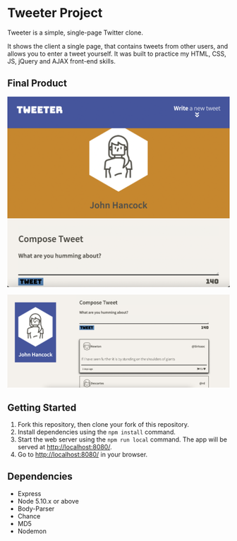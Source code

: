 # Tweeter Project

Tweeter is a simple, single-page Twitter clone.

It shows the client a single page, that contains tweets from other users, and allows you to enter a tweet yourself. It was built to practice my HTML, CSS, JS, jQuery and AJAX front-end skills.

## Final Product

!["Screenshot of the header and tweet box"](https://github.com/WahabA110/tweeter/blob/master/docs/header-and-tweetbox.png?raw=true)

!["Screenshot of tweets"](https://github.com/WahabA110/tweeter/blob/master/docs/tweets.png?raw=true)

## Getting Started

1. Fork this repository, then clone your fork of this repository.
2. Install dependencies using the `npm install` command.
3. Start the web server using the `npm run local` command. The app will be served at <http://localhost:8080/>.
4. Go to <http://localhost:8080/> in your browser.

## Dependencies

- Express
- Node 5.10.x or above
- Body-Parser
- Chance
- MD5
- Nodemon